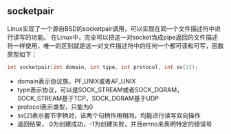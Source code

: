 ## socketpair
Linux实现了一个源自BSD的socketpair调用，可以实现在同一个文件描述符中进行读写的功能。
在Linux中，完全可以把这一对socket当成pipe返回的文件描述符一样使用，唯一的区别就是这一对文件描述符中的任何一个都可读和可写，函数原型如下：

```cpp
int socketpair(int domain, int type, int protocol, int sv[2]);
```

* domain表示协议族，PF_UNIX或者AF_UNIX
* type表示协议，可以是SOCK_STREAM或者SOCK_DGRAM，SOCK_STREAM基于TCP，SOCK_DGRAM基于UDP
* protocol表示类型，只能为0
* sv[2]表示套节字柄对，该两个句柄作用相同，均能进行读写双向操作
* 返回结果， 0为创建成功，-1为创建失败，并且errno来表明特定的错误号

